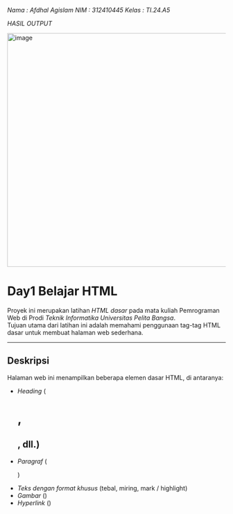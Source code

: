 *Nama : Afdhal Agislam*
*NIM : 312410445*
*Kelas : TI.24.A5*

*HASIL OUTPUT*

<img width="959" height="539" alt="image" src="https://github.com/user-attachments/assets/45d1e59b-4406-4301-8bd6-dab852cdb833" />

# Day1 Belajar HTML

Proyek ini merupakan latihan *HTML dasar* pada mata kuliah Pemrograman Web di Prodi *Teknik Informatika Universitas Pelita Bangsa*.  
Tujuan utama dari latihan ini adalah memahami penggunaan tag-tag HTML dasar untuk membuat halaman web sederhana.

---

## Deskripsi
Halaman web ini menampilkan beberapa elemen dasar HTML, di antaranya:
- *Heading* (<h1>, <h2>, dll.)
- *Paragraf* (<p>)
- *Teks dengan format khusus* (tebal, miring, mark / highlight)
- *Gambar* (<img>)
- *Hyperlink* (<a>)
